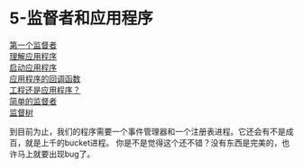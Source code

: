 5-监督者和应用程序
======================

[第一个监督者]()  
[理解应用程序]()  
    [启动应用程序]()  
    [应用程序的回调函数]()  
    [工程还是应用程序？]()  
[简单的监督者]()  
[监督树]()  

到目前为止，我们的程序需要一个事件管理器和一个注册表进程。它还会有不是成百，就是上千的bucket进程。
你是不是觉得这个还不错？没有东西是完美的，也许马上就要出现bug了。

